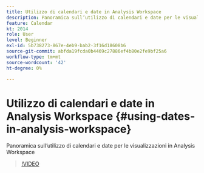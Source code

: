 ```yaml
---
title: Utilizzo di calendari e date in Analysis Workspace
description: Panoramica sull’utilizzo di calendari e date per le visualizzazioni in Analysis Workspace
feature: Calendar
kt: 2014
role: User
level: Beginner
exl-id: 5b738273-867e-4eb9-bab2-3f16d18608b6
source-git-commit: abfda19fcda0b4469c27886ef4b80e2fe9bf25a6
workflow-type: tm+mt
source-wordcount: '42'
ht-degree: 0%

---
```


# Utilizzo di calendari e date in Analysis Workspace {#using-dates-in-analysis-workspace}

Panoramica sull’utilizzo di calendari e date per le visualizzazioni in Analysis Workspace

>[!VIDEO](https://video.tv.adobe.com/v/24136/?quality=12&learn=on)
